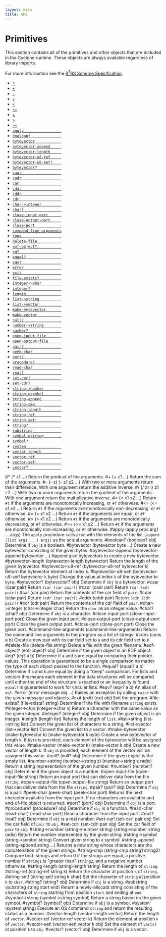 ```yaml
---
layout: main
title: API
---
```


# Primitives

This section contains all of the primitives and other objects that are included in the Cyclone runtime. These objects are always available regardless of library imports.

For more information see the [R<sup>7</sup>RS Scheme Specification](../r7rs.pdf).

- [`*`](#)
- [`+`](#-1)
- [`-`](#-)
- [`/`](#-2)
- [`<`](#-3)
- [`<=`](#-4)
- [`=`](#-5)
- [`>`](#-6)
- [`>=`](#-7)
- [`apply                 `](#apply)
- [`boolean?              `](#boolean)
- [`bytevector            `](#bytevector)
- [`bytevector-append     `](#bytevector-append)
- [`bytevector-length     `](#bytevector-length)
- [`bytevector-u8-ref     `](#bytevector-u8-ref)
- [`bytevector-u8-set!    `](#bytevector-u8-set)
- [`bytevector?           `](#bytevector)
- [`caar                  `](#caar)
- [`cadr                  `](#cadr)
- [`car                   `](#car)
- [`cdar                  `](#cdar)
- [`cddr                  `](#cddr)
- [`cdr                   `](#cdr)
- [`char->integer         `](#char-integer)
- [`char?                 `](#char)
- [`close-input-port      `](#close-input-port)
- [`close-output-port     `](#close-output-port)
- [`close-port            `](#close-port)
- [`command-line-arguments`](#command-line-arguments)
- [`cons                  `](#cons)
- [`delete-file           `](#delete-file)
- [`eof-object?           `](#eof-object)
- [`eq?                   `](#eq)
- [`equal?                `](#equal)
- [`eqv?                  `](#eqv)
- [`error                 `](#error)
- [`exit                  `](#exit)
- [`file-exists?          `](#file-exists)
- [`integer->char         `](#integer-char)
- [`integer?              `](#integer)
- [`length                `](#length)
- [`list->string          `](#list-string)
- [`list->vector          `](#list-vector)
- [`make-bytevector       `](#make-bytevector)
- [`make-vector           `](#make-vector)
- [`null?                 `](#null)
- [`number->string        `](#number-string)
- [`number?               `](#number)
- [`open-input-file       `](#open-input-file)
- [`open-output-file      `](#open-output-file)
- [`pair?                 `](#pair)
- [`peek-char             `](#peek-char)
- [`port?                 `](#port)
- [`procedure?            `](#procedure)
- [`read-char             `](#read-char)
- [`real?                 `](#real)
- [`set-car!              `](#set-car)
- [`set-cdr!              `](#set-cdr)
- [`string->number        `](#string-number)
- [`string->symbol        `](#string-symbol)
- [`string-append         `](#string-append)
- [`string-cmp            `](#string-cmp)
- [`string-length         `](#string-length)
- [`string-ref            `](#string-ref)
- [`string-set!           `](#string-set)
- [`string?               `](#string)
- [`substring             `](#substring)
- [`symbol->string        `](#symbol-string)
- [`symbol?               `](#symbol)
- [`system                `](#system)
- [`vector-length         `](#vector-length)
- [`vector-ref            `](#vector-ref)
- [`vector-set!           `](#vector-set)
- [`vector?               `](#vector)

#\*
    (* z1 ...)
Return the product of the arguments.
#+
    (+ z1 ...)
Return the sum of the arguments.
#-
    (- z)
    (- z1 z2 ...)
With two or more arguments return their difference. With one argument return the additive inverse.
#/
    (/ z)
    (/ z1 z2 ...)
With two or more arguments return the quotient of the arguments. With one argument return the multiplicative inverse.
#<
    (< x1 x2 ...)
Return `#t` if the arguments are monotonically increasing, or `#f` otherwise.
#<=
    (<= x1 x2 ...)
Return `#t` if the arguments are monotonically non-decreasing, or `#f` otherwise.
#=
    (= x1 x2 ...)
Return `#t` if the arguments are equal, or `#f` otherwise.
#>
    (> x1 x2 ...)
Return `#t` if the arguments are monotonically decreasing, or `#f` otherwise.
#>=
    (>= x1 x2 ...)
Return `#t` if the arguments are monotonically non-increasing, or `#f` otherwise.
#apply
    (apply proc arg1 ... args)
The `apply` procedure calls `proc` with the elements of the list `(append (list arg1 ...) args)` as the actual arguments.
#boolean?
    (boolean? obj)
Determine if `obj` is a boolean.
#bytevector
    (bytevector byte ...)
Create a new bytevector consisting of the given bytes.
#bytevector-append
    (bytevector-append bytevector ...)
Append give bytevectors to create a new bytevector.
#bytevector-length
    (bytevector-length bytevector)
Return the length of the given bytevector.
#bytevector-u8-ref
    (bytevector-u8-ref bytevector k)
Return the bytevector element at index `k`.
#bytevector-u8-set!
    (bytevector-u8-set! bytevector k byte)
Change the value at index `k` of the bytevector to `byte`.
#bytevector?
    (bytevector? obj)
Determine if `obj` is a bytevector.
#caar
    (caar pair)
Return `(car (car pair))`
#cadr
    (cadr pair)
Return `(car (cdr pair))`
#car
    (car pair)
Return the contents of the car field of `pair`.
#cdar
    (cdar pair)
Return `(cdr (car pair))`
#cddr
    (cddr pair)
Return `(cdr (cdr pair))`
#cdr
    (cdr pair)
Return the contents of the cdr field of `pair`.
#char->integer
    (char->integer char)
Return the `char` as an integer value.
#char?
    (char? obj)
Determine if `obj` is a character.
#close-input-port
    (close-input-port port)
Close the given input port.
#close-output-port
    (close-output-port port)
Close the given output port.
#close-port
    (close-port port)
Close the given port.
#command-line-arguments
    (command-line-arguments)
Return the command line arguments to the program as a list of strings.
#cons
    (cons a b)
Create a new pair with its car field set to `a` and its cdr field set to `b`.
#delete-file
    (delete-file string)
Delete a file with the given filename.
#eof-object?
    (eof-object? obj)
Determine if the given object is an EOF object.
#eq?
    (eq? a b)
Determine if `a` and `b` are equal by comparing their pointer values. This operation is guaranteed to be a single comparison no matter the type of each object passed to the function.
#equal?
    (equal? a b)
Determine if `a` and `b` are equal by doing a "deep" comparison. For lists and vectors this means each element in the data structures will be compared until either the end of the structure is reached or an inequality is found. `equal?` is guaranteed to work for circular lists.
#eqv?
    (eqv? a b)
An alias of `eq?`.
#error
    (error message obj ...)
Raises an exception by calling `raise` with the given message and objects.
#exit
    (exit)
    (exit obj)
Exit the program.
#file-exists?
    (file-exists? string)
Determine if the file with filename `string` exists.
#integer->char
    (integer->char x)
Return a character with the same value as the given integer.
#integer?
    (integer? obj)
Determine if the given object is an integer.
#length
    (length list)
Returns the length of `list`.
#list->string
    (list->string list)
Convert the given list of characters to a string.
#list->vector
    (list->vector list)
Convert the given list to a vector.
#make-bytevector
    (make-bytevector k)
    (make-bytevector k byte)
Create a new bytevector of length `k`. If `byte` is provided, each element of the bytevector will be assigned this value.
#make-vector
    (make-vector k)
    (make-vector k obj)
Create a new vector of length `k`. If `obj` is provided, each element of the vector will be assigned this value.
#null?
    (null? obj)
Determine if the given object is the empty list.
#number->string
    (number->string z)
    (number->string z radix)
Return a string representation of the given number.
#number?
    (number? obj)
Determine if the given object is a number.
#open-input-file
    (open-input-file string)
Return an input port that can deliver data from the file `string`.
#open-output-file
    (open-output-file string)
Return an output port that can deliver data from the file `string`.
#pair?
    (pair? obj)
Determine if `obj` is a pair.
#peek-char
    (peek-char)
    (peek-char port)
Returns the next character available from the input port. If no characters are available and end-of-file object is returned.
#port?
    (port? obj)
Determine if `obj` is a port.
#procedure?
    (procedure? obj)
Determine if `obj` is a function.
#read-char
    (read-char)
    (read-char port)
Read a character from the input port.
#real?
    (real? obj)
Determine if `obj` is a real number.
#set-car!
    (set-car! pair obj)
Set the car field of `pair` to `obj`.
#set-cdr!
    (set-cdr! pair obj)
Set the car field of `pair` to `obj`.
#string->number
    (string->number string)
    (string->number string radix)
Return the number represented by the given string.
#string->symbol
    (string->symbol string)
Convert given string to a symbol.
#string-append
    (string-append string ...)
Returns a new string whose characters are the concatenation of the given strings.
#string-cmp
    (string-cmp string1 string2)
Compare both strings and return 0 if the strings are equal, a positive number if `string1` is "greater than" `string2`, and a negative number otherwise.
#string-length
    (string-length string)
Return the length of `string`.
#string-ref
    (string-ref string k)
Return the character at position `k` of `string`.
#string-set!
    (string-set! string k char)
Set the character of `string` at position `k` to `char`.
#string?
    (string? obj)
Determine if `obj` is a string.
#substring
    (substring string start end)
Return a newly-allocatd string consisting of the characters of `string` starting from position `start` and ending at `end`.
#symbol->string
    (symbol->string symbol)
Return a string based on the given symbol.
#symbol?
    (symbol? obj)
Determine if `obj` is a symbol.
#system
    (system string)
Execute an OS command `string` and return the resulting status as a number.
#vector-length
    (vector-length vector)
Return the length of `vector`.
#vector-ref
    (vector-ref vector k)
Return the element at position `k` of `vector`.
#vector-set!
    (vector-set! vector k obj)
Set the element of `vector` at position `k` to `obj`.
#vector?
    (vector? obj)
Determine if `obj` is a vector.
